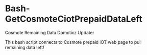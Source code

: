 # Bash-GetCosmoteCiotPrepaidDataLeft
Cosmote Remaining Data Domoticz Updater

This bash script connects to Cosmote prepaid IOT web page to pull remaining data left!

